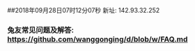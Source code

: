 ##2018年09月28日07时12分07秒 新址: 142.93.32.252
### 兔友常见问题及解答: https://github.com/wanggonging/d/blob/w/FAQ.md
